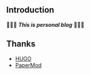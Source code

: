 ## Introduction

📝📝📝 ***This is personal blog*** 📝📝📝

## Thanks
* [HUGO](https://gohugo.io/)
* [PaperMod](https://github.com/adityatelange/hugo-PaperMod/)

